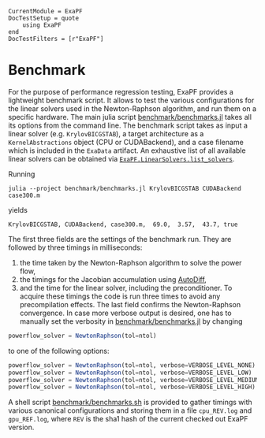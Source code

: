 
```@meta
CurrentModule = ExaPF
DocTestSetup = quote
    using ExaPF
end
DocTestFilters = [r"ExaPF"]
```

# Benchmark

For the purpose of performance regression testing, ExaPF provides a lightweight benchmark script. It allows to test the various configurations for the linear solvers used in the Newton-Raphson algorithm, and run them on a specific hardware. The main julia script [benchmark/benchmarks.jl](https://github.com/exanauts/ExaPF.jl/tree/master/benchmark/benchmarks.jl) takes all its options from the command line.
The benchmark script takes as input a linear solver (e.g. `KrylovBICGSTAB`), a target architecture as a `KernelAbstractions` object (CPU or CUDABackend), and a case filename which is included in the `ExaData` artifact. An exhaustive list of all available linear solvers can be obtained via [`ExaPF.LinearSolvers.list_solvers`](@ref).

Running
```
julia --project benchmark/benchmarks.jl KrylovBICGSTAB CUDABackend case300.m
```
yields
```
KrylovBICGSTAB, CUDABackend, case300.m,  69.0,  3.57,  43.7, true
```
The first three fields are the settings of the benchmark run. They are followed by three timings in milliseconds:
1. the time taken by the Newton-Raphson algorithm to solve the power flow,
2. the timings for the Jacobian accumulation using [AutoDiff](autodiff.md),
3. and the time for the linear solver, including the preconditioner.
To acquire these timings the code is run three times to avoid any precompilation effects. The last field confirms the Newton-Raphson convergence. In case more verbose output is desired, one has to manually set the verbosity in [benchmark/benchmarks.jl](https://github.com/exanauts/ExaPF.jl/tree/master/benchmark/benchmarks.jl) by changing
```julia
powerflow_solver = NewtonRaphson(tol=ntol)
```
to one of the following options:
```julia
powerflow_solver = NewtonRaphson(tol=ntol, verbose=VERBOSE_LEVEL_NONE)
powerflow_solver = NewtonRaphson(tol=ntol, verbose=VERBOSE_LEVEL_LOW)
powerflow_solver = NewtonRaphson(tol=ntol, verbose=VERBOSE_LEVEL_MEDIUM)
powerflow_solver = NewtonRaphson(tol=ntol, verbose=VERBOSE_LEVEL_HIGH)
```
A shell script [benchmark/benchmarks.sh](https://github.com/exanauts/ExaPF.jl/tree/master/benchmark/benchmarks.sh) is provided to gather timings with various canonical configurations and storing them in a file `cpu_REV.log` and `gpu_REF.log`, where `REV` is the sha1 hash of the current checked out ExaPF version.
